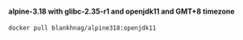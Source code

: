 #### alpine-3.18 with glibc-2.35-r1 and openjdk11 and GMT+8 timezone

```shell script
docker pull blankhnag/alpine318:openjdk11
```